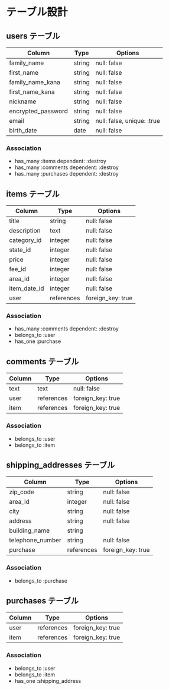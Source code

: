 # テーブル設計

## users テーブル

| Column             | Type    | Options                    |
| ------------------ | ------- | -------------------------- |
| family_name        | string  | null: false                |
| first_name         | string  | null: false                |
| family_name_kana   | string  | null: false                |
| first_name_kana    | string  | null: false                |
| nickname           | string  | null: false                |
| encrypted_password | string  | null: false                |
| email              | string  | null: false, unique: :true |
| birth_date         | date    | null: false                |

### Association

- has_many :items dependent: :destroy
- has_many :comments dependent: :destroy
- has_many :purchases dependent: :destroy

## items テーブル

| Column      | Type       | Options           |
| ---------   | ------     | -----------       |
| title       | string     | null: false       |
| description | text       | null: false       |
| category_id | integer    | null: false       |
| state_id    | integer    | null: false       |
| price       | integer    | null: false       |
| fee_id      | integer    | null: false       |
| area_id     | integer    | null: false       |
| item_date_id     | integer    | null: false       |
| user        | references | foreign_key: true |

### Association

- has_many :comments dependent: :destroy
- belongs_to :user
- has_one :purchase

## comments テーブル

| Column | Type       | Options           |
| ------ | ---------- | ----------------- |
| text   | text       | null: false       |
| user   | references | foreign_key: true |
| item   | references | foreign_key: true |

### Association

- belongs_to :user
- belongs_to :item

## shipping_addresses テーブル

| Column           | Type       | Options           |
| ---------------- | ---------- | -----------       |
| zip_code         | string     | null: false       |
| area_id          | integer    | null: false       |
| city             | string     | null: false       |
| address          | string     | null: false       |
| building_name    | string     |                   |
| telephone_number | string     | null: false       |
| purchase         | references | foreign_key: true |

### Association

- belongs_to :purchase

## purchases テーブル

| Column      | Type       | Options           |
| ---------   | ------     | ----------------- |
| user        | references | foreign_key: true |
| item        | references | foreign_key: true |

### Association

- belongs_to :user
- belongs_to :item
- has_one :shipping_address